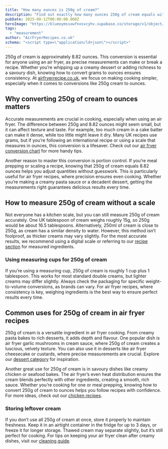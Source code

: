 ```yaml
---
title: "How many ounces is 250g of cream?"
description: "Find out exactly how many ounces 250g of cream equals with our simple conversion guide. Perfect for air fryer recipes and baking!"
pubDate: 2025-08-12T00:00:00.000Z
heroImage: "https://klueoymssxwfnxsvcyhv.supabase.co/storage/v1/object/public/md/how-many-ounces-is-250g-of-cream-eb36a120.webp"
tags:
  - "measurement"
author: "AirFryerRecipes.co.uk"
schema: "<script type=\"application/ld+json\"></script>"
---
```


<p>250g of cream is approximately 8.82 ounces. This conversion is essential for anyone using an air fryer, as precise measurements can make or break a recipe. Whether you’re whipping up a creamy dessert or adding richness to a savoury dish, knowing how to convert grams to ounces ensures consistency. At <a href=https://www.airfryerrecipe.co.uk>airfryerrecipe.co.uk</a>, we focus on making cooking simpler, especially when it comes to conversions like 250g cream to ounces.</p>  

<h2>Why converting 250g of cream to ounces matters</h2>  
<p>Accurate measurements are crucial in cooking, especially when using an air fryer. The difference between 250g and 8.82 ounces might seem small, but it can affect texture and taste. For example, too much cream in a cake batter can make it dense, while too little might leave it dry. Many UK recipes use grams, but if you’re following an international recipe or using a scale that measures in ounces, this conversion is a lifesaver. Check out our <a href=https://www.airfryerrecipe.co.uk/air-fryer-conversion-chart>air fryer conversion chart</a> for more handy tips.</p>  

<p>Another reason to master this conversion is portion control. If you’re meal prepping or scaling a recipe, knowing that 250g of cream equals 8.82 ounces helps you adjust quantities without guesswork. This is particularly useful for air fryer recipes, where precision ensures even cooking. Whether you’re making a creamy pasta sauce or a decadent dessert, getting the measurements right guarantees delicious results every time.</p>  

<h2>How to measure 250g of cream without a scale</h2>  
<p>Not everyone has a kitchen scale, but you can still measure 250g of cream accurately. One UK tablespoon of cream weighs roughly 15g, so 250g would be about 16.5 tablespoons. Alternatively, 250ml of cream is close to 250g, as cream has a similar density to water. However, this method isn’t foolproof, as thicker creams may vary slightly. For the most accurate results, we recommend using a digital scale or referring to our <a href=https://www.airfryerrecipe.co.uk/recipes>recipe section</a> for measured ingredients.</p>  

<h3>Using measuring cups for 250g of cream</h3>  
<p>If you’re using a measuring cup, 250g of cream is roughly 1 cup plus 1 tablespoon. This works for most standard double creams, but lighter creams may differ slightly. Always check the packaging for specific weight-to-volume conversions, as brands can vary. For air fryer recipes, where consistency is key, weighing ingredients is the best way to ensure perfect results every time.</p>  

<h2>Common uses for 250g of cream in air fryer recipes</h2>  
<p>250g of cream is a versatile ingredient in air fryer cooking. From creamy pasta bakes to rich desserts, it adds depth and flavour. One popular dish is air fryer garlic mushrooms in cream sauce, where 250g of cream creates a luscious, velvety texture. You can also use it in desserts like air fryer cheesecake or custards, where precise measurements are crucial. Explore our <a href=https://www.airfryerrecipe.co.uk/recipe-category/dessert>dessert category</a> for inspiration.</p>  

<p>Another great use for 250g of cream is in savoury dishes like creamy chicken or seafood bakes. The air fryer’s even heat distribution ensures the cream blends perfectly with other ingredients, creating a smooth, rich sauce. Whether you’re cooking for one or meal prepping, knowing how to convert 250g of cream to ounces helps you follow recipes with confidence. For more ideas, check out our <a href=https://www.airfryerrecipe.co.uk/recipe-category/chicken>chicken recipes</a>.</p>  

<h3>Storing leftover cream</h3>  
<p>If you don’t use all 250g of cream at once, store it properly to maintain freshness. Keep it in an airtight container in the fridge for up to 3 days, or freeze it for longer storage. Thawed cream may separate slightly, but it’s still perfect for cooking. For tips on keeping your air fryer clean after creamy dishes, visit our <a href=https://www.airfryerrecipe.co.uk/air-fryer-cleaner>cleaning guide</a>.</p>